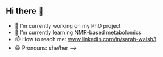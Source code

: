## Hi there 👋
- 🔭 I’m currently working on my PhD project
- 🌱 I’m currently learning NMR-based metabolomics
- 📫 How to reach me: www.linkedin.com/in/sarah-walsh3
- 😄 Pronouns: she/her
-->
